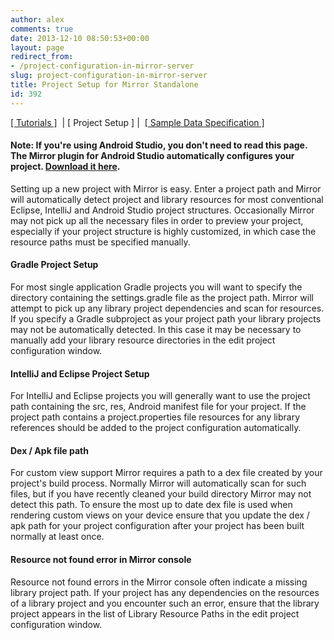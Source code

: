 ```yaml
---
author: alex
comments: true
date: 2013-12-10 08:50:53+00:00
layout: page
redirect_from: 
- /project-configuration-in-mirror-server
slug: project-configuration-in-mirror-server
title: Project Setup for Mirror Standalone
id: 392
---
```


[[ Tutorials ]]({{site.baseurl}}/mirror-tutorial)  | [ Project Setup ] |  [[ Sample Data Specification ]]({{site.baseurl}}/sample-data-specifications)





#### Note: If you're using Android Studio, you don't need to read this page. The Mirror plugin for Android Studio automatically configures your project. [Download it here]({{site.baseurl}}/mirror-downloads/).





Setting up a new project with Mirror is easy. Enter a project path and Mirror will automatically detect project and library resources for most conventional Eclipse, IntelliJ and Android Studio project structures. Occasionally Mirror may not pick up all the necessary files in order to preview your project, especially if your project structure is highly customized, in which case the resource paths must be specified manually.





#### Gradle Project Setup





For most single application Gradle projects you will want to specify the directory containing the settings.gradle file as the project path. Mirror will attempt to pick up any library project dependencies and scan for resources. If you specify a Gradle subproject as your project path your library projects may not be automatically detected. In this case it may be necessary to manually add your library resource directories in the edit project configuration window.





#### IntelliJ and Eclipse Project Setup





For IntelliJ and Eclipse projects you will generally want to use the project path containing the src, res, Android manifest file for your project. If the project path contains a project.properties file resources for any library references should be added to the project configuration automatically.





#### Dex / Apk file path





For custom view support Mirror requires a path to a dex file created by your project's build process. Normally Mirror will automatically scan for such files, but if you have recently cleaned your build directory Mirror may not detect this path. To ensure the most up to date dex file is used when rendering custom views on your device ensure that you update the dex / apk path for your project configuration after your project has been built normally at least once.





#### Resource not found error in Mirror console





Resource not found errors in the Mirror console often indicate a missing library project path. If your project has any dependencies on the resources of a library project and you encounter such an error, ensure that the library project appears in the list of Library Resource Paths in the edit project configuration window.



